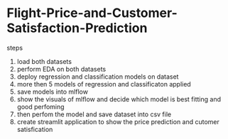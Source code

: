# Flight-Price-and-Customer-Satisfaction-Prediction

steps 
1. load both datasets
2. perform EDA on both datasets
3. deploy regression and classification models on dataset
4. more then 5 models of regression and classificaton applied
5. save models into mlflow
6. show the visuals of mlflow and decide which model is best fitting and good perfoming
7. then perfom the model and save dataset into csv file
8. create streamlit application to show the price prediction and cutomer satisfication 
